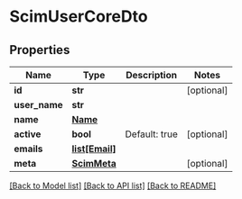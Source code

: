 # ScimUserCoreDto

## Properties
Name | Type | Description | Notes
------------ | ------------- | ------------- | -------------
**id** | **str** |  | [optional] 
**user_name** | **str** |  | 
**name** | [**Name**](Name.md) |  | 
**active** | **bool** | Default: true | [optional] 
**emails** | [**list[Email]**](Email.md) |  | 
**meta** | [**ScimMeta**](ScimMeta.md) |  | [optional] 

[[Back to Model list]](../README.md#documentation-for-models) [[Back to API list]](../README.md#documentation-for-api-endpoints) [[Back to README]](../README.md)

